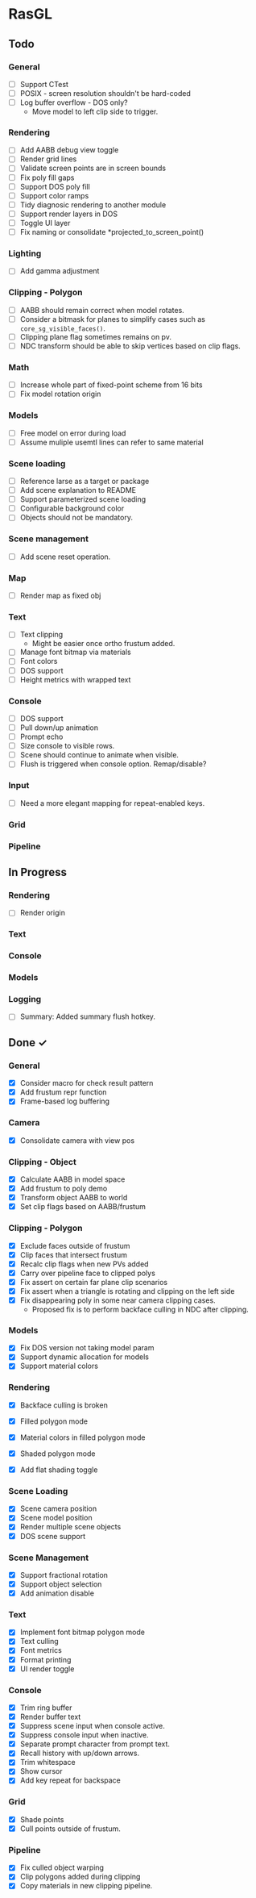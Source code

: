# RasGL

## Todo

### General

- [ ] Support CTest
- [ ] POSIX - screen resolution shouldn't be hard-coded
- [ ] Log buffer overflow - DOS only?
  - Move model to left clip side to trigger.

### Rendering

- [ ] Add AABB debug view toggle
- [ ] Render grid lines
- [ ] Validate screen points are in screen bounds
- [ ] Fix poly fill gaps
- [ ] Support DOS poly fill
- [ ] Support color ramps
- [ ] Tidy diagnosic rendering to another module
- [ ] Support render layers in DOS
- [ ] Toggle UI layer
- [ ] Fix naming or consolidate *projected_to_screen_point()

### Lighting

- [ ] Add gamma adjustment

### Clipping - Polygon

- [ ] AABB should remain correct when model rotates.
- [ ] Consider a bitmask for planes to simplify cases such as `core_sg_visible_faces()`.
- [ ] Clipping plane flag sometimes remains on pv.
- [ ] NDC transform should be able to skip vertices based on clip flags.

### Math

- [ ] Increase whole part of fixed-point scheme from 16 bits
- [ ] Fix model rotation origin

### Models

- [ ] Free model on error during load
- [ ] Assume muliple usemtl lines can refer to same material

### Scene loading

- [ ] Reference larse as a target or package
- [ ] Add scene explanation to README
- [ ] Support parameterized scene loading
- [ ] Configurable background color
- [ ] Objects should not be mandatory.

### Scene management

- [ ] Add scene reset operation.

### Map

- [ ] Render map as fixed obj

### Text

- [ ] Text clipping
  - Might be easier once ortho frustum added.
- [ ] Manage font bitmap via materials
- [ ] Font colors
- [ ] DOS support
- [ ] Height metrics with wrapped text

### Console

- [ ] DOS support
- [ ] Pull down/up animation
- [ ] Prompt echo
- [ ] Size console to visible rows.
- [ ] Scene should continue to animate when visible.
- [ ] Flush is triggered when console option. Remap/disable?

### Input

- [ ] Need a more elegant mapping for repeat-enabled keys.

### Grid

### Pipeline


## In Progress

### Rendering

- [ ] Render origin

### Text

### Console

### Models

### Logging

- [ ] Summary: Added summary flush hotkey.

## Done ✓

### General

- [x] Consider macro for check result pattern
- [x] Add frustum repr function
- [x] Frame-based log buffering

### Camera

- [x] Consolidate camera with view pos

### Clipping - Object

- [x] Calculate AABB in model space
- [x] Add frustum to poly demo
- [x] Transform object AABB to world
- [x] Set clip flags based on AABB/frustum

### Clipping - Polygon

- [x] Exclude faces outside of frustum
- [x] Clip faces that intersect frustum
- [x] Recalc clip flags when new PVs added
- [x] Carry over pipeline face to clipped polys
- [x] Fix assert on certain far plane clip scenarios
- [x] Fix assert when a triangle is rotating and clipping on the left side
- [x] Fix disappearing poly in some near camera clipping cases.
  - Proposed fix is to perform backface culling in NDC after clipping.


### Models

- [x] Fix DOS version not taking model param
- [x] Support dynamic allocation for models
- [x] Support material colors

### Rendering

- [x] Backface culling is broken
- [x] Filled polygon mode
- [x] Material colors in filled polygon mode
- [x] Shaded polygon mode
- [x] Add flat shading toggle


### Scene Loading

- [x] Scene camera position
- [x] Scene model position
- [x] Render multiple scene objects
- [x] DOS scene support

### Scene Management

- [x] Support fractional rotation
- [x] Support object selection
- [x] Add animation disable

### Text

- [x] Implement font bitmap polygon mode
- [x] Text culling
- [x] Font metrics
- [x] Format printing
- [x] UI render toggle

### Console

- [x] Trim ring buffer
- [x] Render buffer text
- [x] Suppress scene input when console active.
- [x] Suppress console input when inactive.
- [x] Separate prompt character from prompt text.
- [x] Recall history with up/down arrows.
- [x] Trim whitespace
- [x] Show cursor
- [x] Add key repeat for backspace

### Grid

- [x] Shade points
- [x] Cull points outside of frustum.

### Pipeline

- [x] Fix culled object warping
- [x] Clip polygons added during clipping
- [x] Copy materials in new clipping pipeline.
